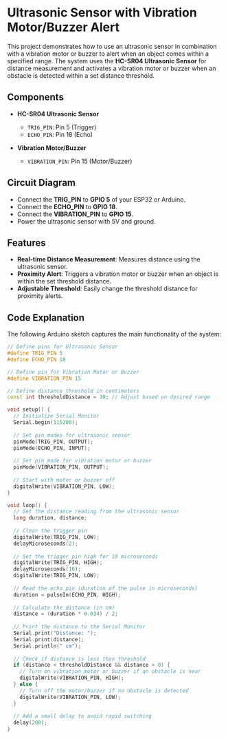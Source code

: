 # Ultrasonic Sensor with Vibration Motor/Buzzer Alert

This project demonstrates how to use an ultrasonic sensor in combination with a vibration motor or buzzer to alert when an object comes within a specified range. The system uses the **HC-SR04 Ultrasonic Sensor** for distance measurement and activates a vibration motor or buzzer when an obstacle is detected within a set distance threshold.

## Components

- **HC-SR04 Ultrasonic Sensor**
  - `TRIG_PIN`: Pin 5 (Trigger)
  - `ECHO_PIN`: Pin 18 (Echo)
  
- **Vibration Motor/Buzzer**
  - `VIBRATION_PIN`: Pin 15 (Motor/Buzzer)

## Circuit Diagram

- Connect the **TRIG_PIN** to **GPIO 5** of your ESP32 or Arduino.
- Connect the **ECHO_PIN** to **GPIO 18**.
- Connect the **VIBRATION_PIN** to **GPIO 15**.
- Power the ultrasonic sensor with 5V and ground.

## Features

- **Real-time Distance Measurement**: Measures distance using the ultrasonic sensor.
- **Proximity Alert**: Triggers a vibration motor or buzzer when an object is within the set threshold distance.
- **Adjustable Threshold**: Easily change the threshold distance for proximity alerts.

## Code Explanation

The following Arduino sketch captures the main functionality of the system:

```cpp
// Define pins for Ultrasonic Sensor
#define TRIG_PIN 5
#define ECHO_PIN 18

// Define pin for Vibration Motor or Buzzer
#define VIBRATION_PIN 15

// Define distance threshold in centimeters
const int thresholdDistance = 30; // Adjust based on desired range

void setup() {
  // Initialize Serial Monitor
  Serial.begin(115200);
  
  // Set pin modes for ultrasonic sensor
  pinMode(TRIG_PIN, OUTPUT);
  pinMode(ECHO_PIN, INPUT);
  
  // Set pin mode for vibration motor or buzzer
  pinMode(VIBRATION_PIN, OUTPUT);
  
  // Start with motor or buzzer off
  digitalWrite(VIBRATION_PIN, LOW);
}

void loop() {
  // Get the distance reading from the ultrasonic sensor
  long duration, distance;
  
  // Clear the trigger pin
  digitalWrite(TRIG_PIN, LOW);
  delayMicroseconds(2);
  
  // Set the trigger pin high for 10 microseconds
  digitalWrite(TRIG_PIN, HIGH);
  delayMicroseconds(10);
  digitalWrite(TRIG_PIN, LOW);
  
  // Read the echo pin (duration of the pulse in microseconds)
  duration = pulseIn(ECHO_PIN, HIGH);
  
  // Calculate the distance (in cm)
  distance = (duration * 0.034) / 2;
  
  // Print the distance to the Serial Monitor
  Serial.print("Distance: ");
  Serial.print(distance);
  Serial.println(" cm");
  
  // Check if distance is less than threshold
  if (distance < thresholdDistance && distance > 0) {
    // Turn on vibration motor or buzzer if an obstacle is near
    digitalWrite(VIBRATION_PIN, HIGH);
  } else {
    // Turn off the motor/buzzer if no obstacle is detected
    digitalWrite(VIBRATION_PIN, LOW);
  }
  
  // Add a small delay to avoid rapid switching
  delay(200);
}
